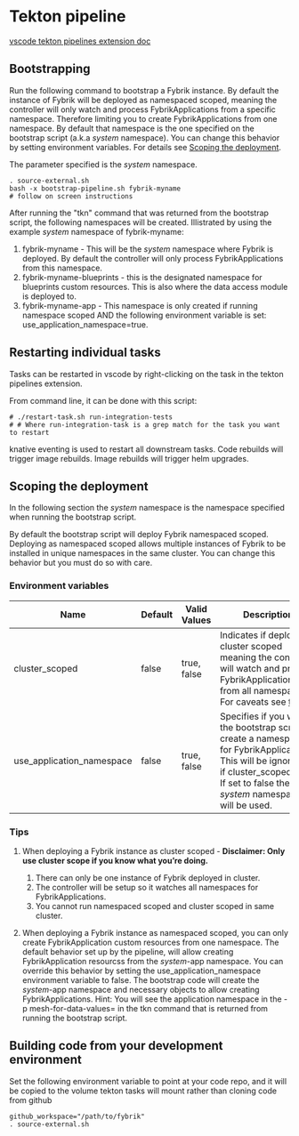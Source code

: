 # Tekton pipeline 

[vscode tekton pipelines extension doc](https://github.com/redhat-developer/vscode-tekton)

## Bootstrapping

Run the following command to bootstrap a Fybrik instance. By default the instance of Fybrik will be deployed as namespaced scoped, meaning the controller will only watch and process FybrikApplications from a specific namespace. Therefore limiting you to create FybrikApplications from one namespace. By default that namespace is the one specified on the bootstrap script (a.k.a *system* namespace). You can change this behavior by setting environment variables. For details see [Scoping the deployment](#scoping-the-deployment).

The parameter specified is the *system* namespace. 
```
. source-external.sh
bash -x bootstrap-pipeline.sh fybrik-myname
# follow on screen instructions
```

After running the "tkn" command that was returned from the bootstrap script, the following namespaces will be created. Illistrated by using the example *system* namespace of fybrik-myname:
1. fybrik-myname - This will be the *system* namespace where Fybrik is deployed. By default the controller will only process FybrikApplications from this namespace.
2. fybrik-myname-blueprints - this is the designated namespace for blueprints custom resources. This is also where the data access module is deployed to. 
3. fybrik-myname-app - This namespace is only created if running namespace scoped AND the following environment variable is set: use_application_namespace=true.  

## Restarting individual tasks

Tasks can be restarted in vscode by right-clicking on the task in the tekton pipelines extension.

From command line, it can be done with this script:
```
# ./restart-task.sh run-integration-tests
# # Where run-integration-task is a grep match for the task you want to restart
```

knative eventing is used to restart all downstream tasks.  Code rebuilds will trigger image rebuilds.  Image rebuilds will trigger helm upgrades.

## Scoping the deployment
In the following section the *system* namespace is the namespace specified when running the bootstrap script.

By default the bootstrap script will deploy Fybrik namespaced scoped. Deploying as namespaced scoped allows multiple instances of Fybrik to be installed in unique namespaces in the same cluster.  You can change this behavior but you must do so with care.

### Environment variables
| Name  | Default  | Valid Values | Description |
|-------|----------|--------------|-------------|
| cluster_scoped | false | true, false | Indicates if deploy as cluster scoped meaning the controller will watch and process FybrikApplications from all namespaces. For caveats see [tips](#tips) |
| use_application_namespace | false | true, false | Specifies if you want the bootstrap script to create a namespace for FybrikApplications. This will be ignore if cluster_scoped=true. If set to false the *system* namespace will be used. |

### Tips
1. When deploying a Fybrik instance as cluster scoped - **Disclaimer: Only use cluster scope if you know what you’re doing.**
   1. There can only be one instance of Fybrik deployed in cluster. 
   2. The controller will be setup so it watches all namespaces for FybrikApplications.
   3. You cannot run namespaced scoped and cluster scoped in same cluster.

2. When deploying a Fybrik instance as namespaced scoped, you can only create FybrikApplication custom resources from one namespace. The default behavior set up by the pipeline, will allow creating FybrikApplication resourcss from the *system*-app namespace. You can override this behavior by setting the use_application_namespace environment variable to false. The bootstrap code will create the *system*-app namespace and necessary objects to allow creating FybrikApplications. Hint: You will see the application namespace in the -p mesh-for-data-values= in the tkn command that is returned from running the bootstrap script.

## Building code from your development environment

Set the following environment variable to point at your code repo, and it will be copied to the volume tekton tasks will mount rather than cloning code from github
```
github_workspace="/path/to/fybrik"
. source-external.sh
```

